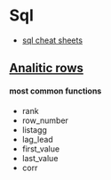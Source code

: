 

# Sql 
 - [sql cheat sheets](https://www.stratascratch.com/blog/sql-cheat-sheet-technical-concepts-for-the-job-interview/)  
## [Analitic rows](https://docs.oracle.com/en/database/oracle/oracle-database/21/sqlrf/Analytic-Functions.html)  

#### most common functions 
 - rank  
 - row_number  
 - listagg  
 - lag_lead  
 - first_value  
 - last_value  
 - corr  

     

